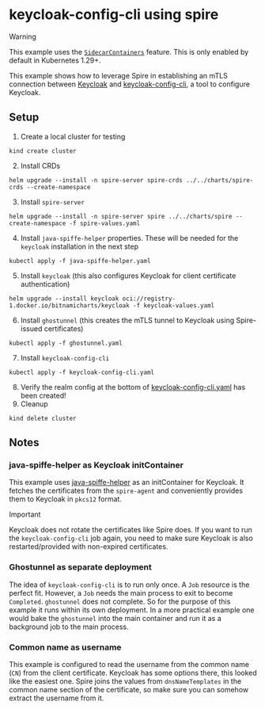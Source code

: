 # keycloak-config-cli using spire

> [!WARNING]
> This example uses
> the [`SidecarContainers`](https://kubernetes.io/docs/concepts/workloads/pods/sidecar-containers/#enabling-sidecar-containers)
> feature. This is only enabled by default in Kubernetes 1.29+.

This example shows how to leverage Spire in establishing an mTLS connection
between [Keycloak](https://www.keycloak.org/) and [keycloak-config-cli](https://github.com/adorsys/keycloak-config-cli),
a tool to configure Keycloak.

## Setup

1. Create a local cluster for testing

```shell
kind create cluster
```

2. Install CRDs

```shell
helm upgrade --install -n spire-server spire-crds ../../charts/spire-crds --create-namespace
```

3. Install `spire-server`

```shell
helm upgrade --install -n spire-server spire ../../charts/spire --create-namespace -f spire-values.yaml
```

4. Install `java-spiffe-helper` properties. These will be needed for the `keycloak` installation in the next step

```shell
kubectl apply -f java-spiffe-helper.yaml
```

5. Install `keycloak` (this also configures Keycloak for client certificate authentication)

```shell
helm upgrade --install keycloak oci://registry-1.docker.io/bitnamicharts/keycloak -f keycloak-values.yaml
```

6. Install `ghostunnel` (this creates the mTLS tunnel to Keycloak using Spire-issued certificates)

```shell
kubectl apply -f ghostunnel.yaml
```

7. Install `keycloak-config-cli`

```shell
kubectl apply -f keycloak-config-cli.yaml
```

8. Verify the realm config at the bottom of [keycloak-config-cli.yaml](./keycloak-config-cli.yaml) has been created!
9. Cleanup

```shell
kind delete cluster
```

## Notes

### java-spiffe-helper as Keycloak initContainer

This example uses [java-spiffe-helper](https://github.com/spiffe/java-spiffe/tree/main/java-spiffe-helper) as an
initContainer for Keycloak. It fetches the certificates from the `spire-agent` and conveniently provides them to
Keycloak in `pkcs12` format.

> [!IMPORTANT]
> Keycloak does not rotate the certificates like Spire does. If you want to run the `keycloak-config-cli`
> job again, you need to make sure Keycloak is also restarted/provided with non-expired certificates.

### Ghostunnel as separate deployment

The idea of `keycloak-config-cli` is to run only once. A `Job` resource is the perfect fit. However, a `Job` needs the
main process to exit to become `Completed`. `ghostunnel` does not complete. So for the purpose of this example it runs
within its own deployment. In a more practical example one would bake the `ghostunnel` into the main container and run
it as a background job to the main process.

### Common name as username

This example is configured to read the username from the common name (`CN`) from the client certificate. Keycloak has
some options there, this looked like the easiest one. Spire joins the values from `dnsNameTemplates` in the
common name section of the certificate, so make sure you can somehow extract the username from it.
